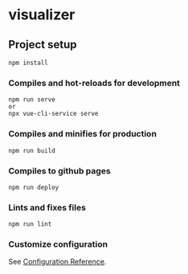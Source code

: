 # visualizer

## Project setup
```
npm install
```

### Compiles and hot-reloads for development
```
npm run serve
or
npx vue-cli-service serve
```

### Compiles and minifies for production
```
npm run build
```

### Compiles to github pages
```
npm run deploy
```

### Lints and fixes files
```
npm run lint
```

### Customize configuration
See [Configuration Reference](https://cli.vuejs.org/config/).
